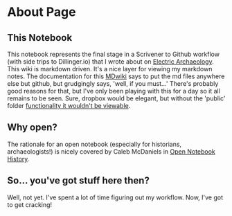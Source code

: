 # About Page


## This Notebook

This notebook represents the final stage in a Scrivener to Github workflow (with side trips to Dillinger.io) that I wrote about on [Electric Archaeology](http://electricarchaeology.ca).
This wiki is markdown driven. It's a nice layer for viewing my markdown notes. The documentation for this [MDwiki](http://dynalon.github.io/mdwiki/#!quickstart.md) says to put the md files anywhere else but github, but grudgingly says, 'well, if you must...' There's probably good reasons for that, but I've only been playing with this for a day so it all remains to be seen. Sure, dropbox would be elegant, but without the 'public' folder [functionality it wouldn't be viewable](http://dynalon.github.io/mdwiki/#!tutorials/dropbox.md).


## Why open?

The rationale for an open notebook (especially for historians, archaeologists!) is nicely covered by Caleb McDaniels in [Open Notebook History](http://wcm1.web.rice.edu/open-notebook-history.html).

## So... you've got stuff here then?

Well, not yet. I've spent a lot of time figuring out my workflow. Now, I've got to get cracking!